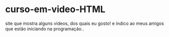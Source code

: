 # curso-em-video-HTML
site que mostra alguns videos, dos quais eu gosto! e indico ao meus amigos que estão iniciando na programação..
